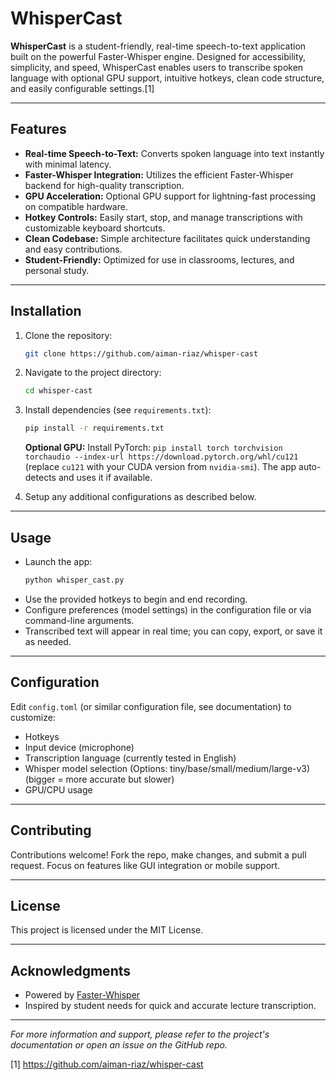 # WhisperCast

**WhisperCast** is a student-friendly, real-time speech-to-text application built on the powerful Faster-Whisper engine. Designed for accessibility, simplicity, and speed, WhisperCast enables users to transcribe spoken language with optional GPU support, intuitive hotkeys, clean code structure, and easily configurable settings.[1]

***

## Features

- **Real-time Speech-to-Text:** Converts spoken language into text instantly with minimal latency.
- **Faster-Whisper Integration:** Utilizes the efficient Faster-Whisper backend for high-quality transcription.
- **GPU Acceleration:** Optional GPU support for lightning-fast processing on compatible hardware.
- **Hotkey Controls:** Easily start, stop, and manage transcriptions with customizable keyboard shortcuts.
- **Clean Codebase:** Simple architecture facilitates quick understanding and easy contributions.
- **Student-Friendly:** Optimized for use in classrooms, lectures, and personal study.

***

## Installation

1. Clone the repository:
    ```bash
    git clone https://github.com/aiman-riaz/whisper-cast
    ```
2. Navigate to the project directory:
    ```bash
    cd whisper-cast
    ```
3. Install dependencies (see `requirements.txt`):
    ```bash
    pip install -r requirements.txt
    ```
    **Optional GPU:** Install PyTorch: `pip install torch torchvision torchaudio --index-url https://download.pytorch.org/whl/cu121` (replace `cu121` with your CUDA version from `nvidia-smi`). The app auto-detects and uses it if available.
   
4. Setup any additional configurations as described below.

***

## Usage

- Launch the app:
    ```bash
    python whisper_cast.py
    ```
- Use the provided hotkeys to begin and end recording.
- Configure preferences (model settings) in the configuration file or via command-line arguments.
- Transcribed text will appear in real time; you can copy, export, or save it as needed.

***

## Configuration

Edit `config.toml` (or similar configuration file, see documentation) to customize:

- Hotkeys
- Input device (microphone)
- Transcription language (currently tested in English)
- Whisper model selection (Options: tiny/base/small/medium/large-v3) (bigger = more accurate but slower)
- GPU/CPU usage


***

## Contributing

Contributions welcome! Fork the repo, make changes, and submit a pull request. Focus on features like GUI integration or mobile support.

***

## License

This project is licensed under the MIT License.

***

## Acknowledgments

- Powered by [Faster-Whisper](https://github.com/faster-whisper)
- Inspired by student needs for quick and accurate lecture transcription.

***

*For more information and support, please refer to the project's documentation or open an issue on the GitHub repo.*

[1] https://github.com/aiman-riaz/whisper-cast
